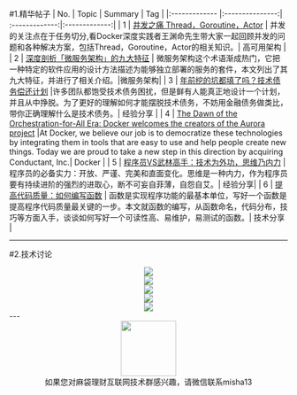 #1.精华帖子
| No.  | Topic  | Summary | Tag |
|:------------- |:---------------:| :-------------:|:-------------:|
| 1 | [并发之痛 Thread，Goroutine，Actor](http://mp.weixin.qq.com/s?__biz=MzAwMDU1MTE1OQ==&mid=404242829&idx=1&sn=aacddf1c2c828281e6202eff8cd374f5&scene=1&srcid=0302seavipxjoeFNDQeAHVK9#rd) | 并发的关注点在于任务切分,看Docker深度实践者王渊命先生带大家一起回顾并发的问题和各种解决方案，包括Thread，Goroutine，Actor的相关知识。| 高可用架构 |
| 2 | [深度剖析「微服务架构」的九大特征](http://mp.weixin.qq.com/s?__biz=MzA5NTUxNzE4MQ==&mid=408414636&idx=1&sn=83b7171d5f64399fdee18c8b709ddeb8&scene=1&srcid=0302bDl47haQWS3m5KNjaZ1s#rd) | 微服务架构这个术语渐成热门，它把一种特定的软件应用的设计方法描述为能够独立部署的服务的套件，本文列出了其九大特征，并进行了相关介绍。|微服务架构|
| 3 | [年前挖的坑都填了吗？技术债务偿还计划](http://mp.weixin.qq.com/s?__biz=MjM5MDE0Mjc4MA==&mid=402964742&idx=1&sn=60a657a4eeca714bee80e861406c6443&scene=1&srcid=0304H59FU4LOJLUeWT7i1EHo#rd) |许多团队都饱受技术债务困扰，但是鲜有人能真正地设计一个计划，并且从中挣脱。为了更好的理解如何才能摆脱技术债务，不妨用金融债务做类比，带你正确理解什么是技术债务。|  经验分享 |
| 4 | [The Dawn of the Orchestration-for-All Era: Docker welcomes the creators of the Aurora project](https://blog.docker.com/2016/03/docker-welcomes-aurora-project-creators/) |At Docker, we believe our job is to democratize these technologies by integrating them in tools that are easy to use and help people create new things. Today we are proud to take a new step in this direction by acquiring Conductant, Inc.|  Docker |
| 5 | [程序员VS武林高手：技术为外功，思维乃内力](http://mp.weixin.qq.com/s?__biz=MjM5MDE0Mjc4MA==&mid=402973995&idx=1&sn=87625ad8a3e3d5b16baa0890d6eedfe8&scene=1&srcid=0305fL0iAgi04icSbn4ktbhu#rd) |程序员的必备实力：开放、严谨、完美和直面变化。思维是一种内力，作为程序员要有持续进阶的强烈的进取心，断不可妄自菲薄，自怨自艾。|  经验分享|
| 6 | [提高代码质量：如何编写函数](http://mp.weixin.qq.com/s?__biz=MjM5NjQ4MjYwMQ==&mid=401556662&idx=2&sn=49a896b7391014a8eed19ea12dfd85da&scene=1&srcid=0305uPrjsbOTQRibVIsifXDa#rd) | 函数是实现程序功能的最基本单位，写好一个函数是提高程序代码质量最关键的一步。本文就函数的编写，从函数命名，代码分布，技巧等方面入手，谈谈如何写好一个可读性高、易维护，易测试的函数。|  技术分享 |

---
#2.技术讨论
<div align=center>
<img src="http://fmn.rrimg.com/fmn077/20160306/1045/original_QImc_c1140004879f1e84.jpg" >
</div>
<div align=center>
<img src="http://fmn.rrfmn.com/fmn079/20160306/1045/original_pCqZ_5337000035ce1e83.jpg" >
</div>
<div align=center>
<img src="http://fmn.rrfmn.com/fmn079/20160306/1045/original_1mst_96f0000035c51e7f.jpg" >
</div>
<div align=center>
<img src="http://fmn.rrimg.com/fmn076/20160306/1040/original_4HPR_c12a000487891e84.jpg" >
</div><div align=center>
<img src="http://fmn.rrimg.com/fmn074/20160306/1045/original_rvBC_523a000013691e80.jpg" >
</div>
---
<div align=center>
<img src="http://tp1.sinaimg.cn/5360958752/180/40095350112/1" width="100" height="100" >
</div>
<html>
<body>
<div align="center" style="border:lpx solid red">
如果您对麻袋理财互联网技术群感兴趣，请微信联系misha13
</div>
